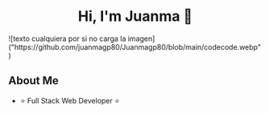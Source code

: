 <div align="center">
<h1 align="center">Hi, I'm Juanma 👋</h1>
</div>
![texto cualquiera por si no carga la imagen]("https://github.com/juanmagp80/Juanmagp80/blob/main/codecode.webp")


## About Me

- ⭐ Full Stack Web Developer ⭐ 

<br>

